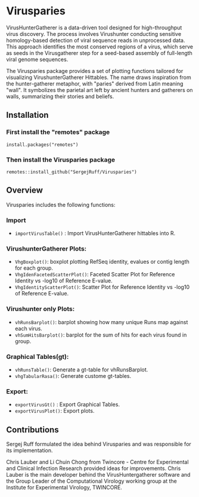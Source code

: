 # Virusparies

VirusHunterGatherer is a data-driven tool designed for high-throughput virus discovery.
The process involves Virushunter conducting sensitive homology-based detection of
viral sequence reads in unprocessed data. This approach identifies the most conserved regions
of a virus, which serve as seeds in the Virusgatherer step for a seed-based assembly
of full-length viral genome sequences.

The Virusparies package provides a set of plotting functions tailored for visualizing
VirushunterGatherer Hittables. The name draws inspiration from the hunter-gatherer metaphor,
with "paries" derived from Latin meaning "wall". It symbolizes the parietal art left by
ancient hunters and gatherers on walls, summarizing their stories and beliefs.

## Installation

### First install the "remotes" package

`install.packages("remotes")`

### Then install the Virusparies package

`remotes::install_github("SergejRuff/Virusparies")`

## Overview

Virusparies includes the following functions:

### Import

- `importVirusTable()` : Import VirusHunterGatherer hittables into R.


### VirushunterGatherer Plots:

- `VhgBoxplot()`: boxplot plotting RefSeq identity, evalues or contig length for each group.
- `VhgIdenFacetedScatterPlot()`: Faceted Scatter Plot for Reference Identity vs -log10 of Reference E-value.
- `VhgIdentityScatterPlot()`: Scatter Plot for Reference Identity vs -log10 of Reference E-value.


### Virushunter only Plots:

- `vhRunsBarplot()`: barplot showing how many unique Runs map against each virus.
- `vhSumHitsBarplot()`: barplot for the sum of hits for each virus found in group.


### Graphical Tables(gt):

- `vhRunsTable()`: Generate a gt-table for vhRunsBarplot.
- `vhgTabularRasa()`: Generate custome gt-tables.


### Export:

- `exportVirusGt()` : Export Graphical Tables.
- `exportVirusPlot()`: Export plots.


## Contributions

Sergej Ruff formulated the idea behind Virusparies and was responsible for its implementation.

Chris Lauber and Li Chuin Chong from Twincore - Centre for Experimental and Clinical Infection Research provided ideas for improvements. 
Chris Lauber is the main developer behind the VirusHuntergatherer software and the Group Leader of the Computational Virology working group at the Institute for Experimental Virology, TWINCORE.
